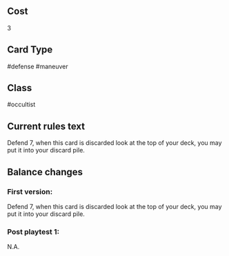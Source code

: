 ## Cost
3
## Card Type
#defense #maneuver 
## Class
#occultist 
## Current rules text
Defend 7, when this card is discarded look at the top of your deck, you may put it into your discard pile.
## Balance changes
### First version:
Defend 7, when this card is discarded look at the top of your deck, you may put it into your discard pile.
### Post playtest 1:
N.A.
